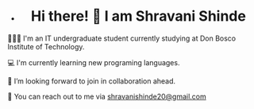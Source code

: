 - <h1 align = "center">Hi there! 👋 I am Shravani Shinde</h1>


👩🏻‍💻 I'm an IT undergraduate student currently studying at Don Bosco Institute of Technology.

💻 I'm currently learning new programing languages.

👀 I’m looking forward to join in collaboration ahead.

📩 You can reach out to me via shravanishinde20@gmail.com

<!---
shravanishinde20/shravanishinde20 is a ✨ special ✨ repository because its `README.md` (this file) appears on your GitHub profile.
You can click the Preview link to take a look at your changes.
--->
